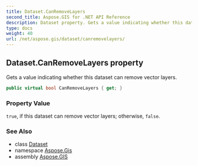 ```yaml
---
title: Dataset.CanRemoveLayers
second_title: Aspose.GIS for .NET API Reference
description: Dataset property. Gets a value indicating whether this dataset can remove vector layers
type: docs
weight: 40
url: /net/aspose.gis/dataset/canremovelayers/
---
```

## Dataset.CanRemoveLayers property

Gets a value indicating whether this dataset can remove vector layers.

```csharp
public virtual bool CanRemoveLayers { get; }
```

### Property Value

`true`, if this dataset can remove vector layers; otherwise, `false`.

### See Also

* class [Dataset](../)
* namespace [Aspose.Gis](../../dataset/)
* assembly [Aspose.GIS](../../../)


